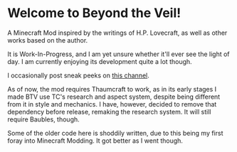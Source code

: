 # Welcome to Beyond the Veil!

A Minecraft Mod inspired by the writings of H.P. Lovecraft, as well as other works based on the author.

It is Work-In-Progress, and I am yet unsure whether it'll ever see the light of day. I am currently enjoying its development quite a lot though.

I occasionally post sneak peeks on [this channel](https://www.youtube.com/channel/UCzjExgDSkPIOTaRLOK97x1Q).

As of now, the mod requires Thaumcraft to work, as in its early stages I made BTV use TC's research and aspect system, despite being different from it in style and mechanics. I have, however, decided to remove that dependency before release, remaking the research system. It will still require Baubles, though.

Some of the older code here is shoddily written, due to this being my first foray into Minecraft Modding. It got better as I went though.
